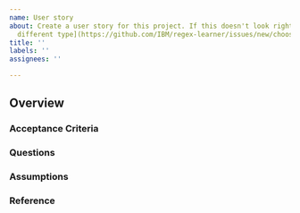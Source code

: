 ```yaml
---
name: User story
about: Create a user story for this project. If this doesn't look right, [choose a
  different type](https://github.com/IBM/regex-learner/issues/new/choose).
title: ''
labels: ''
assignees: ''

---
```


## Overview

<!--
Describe the goal or feature or two, usually in the form of a user story.
As a [USER], I want to [TASK], so that [REASON]
-->

### Acceptance Criteria

<!-- Ask yourself, are these criteria testable?

- [ ] List of what needs to be true
- [ ] to consider this done
- [ ] done done
-->

### Questions

<!--
- List any questions?
- That you are unsure of the answer?
-->

### Assumptions

<!--
- List any assumptions that
- You are making in terms of time-frame,
- Output, or general context setting
-->

### Reference

<!--
- [Reference](links)
- [To issues](or-any-inspiration)
- [That might be](helpful)
-->
